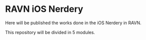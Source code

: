# RAVN iOS Nerdery
Here will be published the works done in the iOS Nerdery in RAVN.

This repository will be divided in 5 modules.
